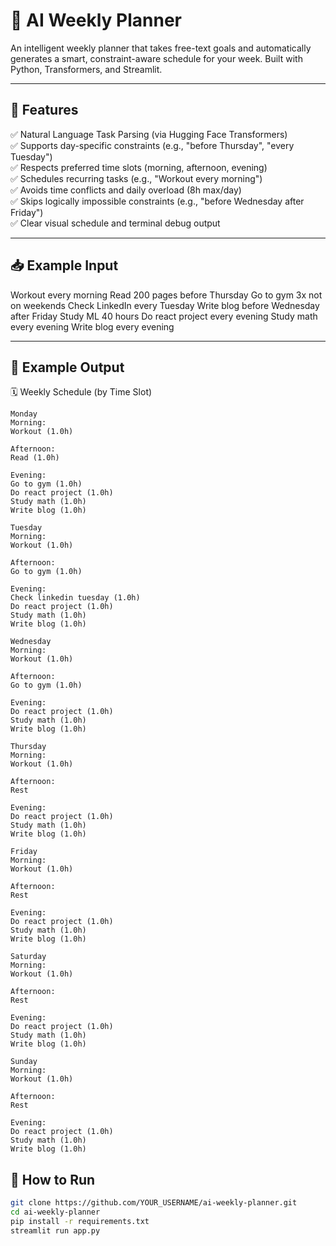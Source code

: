 # 🧠 AI Weekly Planner

An intelligent weekly planner that takes free-text goals and automatically generates a smart, constraint-aware schedule for your week. Built with Python, Transformers, and Streamlit.

---

## 🧩 Features

✅ Natural Language Task Parsing (via Hugging Face Transformers)  
✅ Supports day-specific constraints (e.g., "before Thursday", "every Tuesday")  
✅ Respects preferred time slots (morning, afternoon, evening)  
✅ Schedules recurring tasks (e.g., "Workout every morning")  
✅ Avoids time conflicts and daily overload (8h max/day)  
✅ Skips logically impossible constraints (e.g., "before Wednesday after Friday")   
✅ Clear visual schedule and terminal debug output

---

## 📥 Example Input
Workout every morning
Read 200 pages before Thursday
Go to gym 3x not on weekends
Check LinkedIn every Tuesday
Write blog before Wednesday after Friday
Study ML 40 hours
Do react project every evening
Study math every evening
Write blog every evening


---

## 📅 Example Output

🗓️ Weekly Schedule (by Time Slot)
    
    Monday
    Morning:
    Workout (1.0h)
    
    Afternoon:
    Read (1.0h)
    
    Evening:
    Go to gym (1.0h)
    Do react project (1.0h)
    Study math (1.0h)
    Write blog (1.0h)
    
    Tuesday
    Morning:
    Workout (1.0h)
    
    Afternoon:
    Go to gym (1.0h)
    
    Evening:
    Check linkedin tuesday (1.0h)
    Do react project (1.0h)
    Study math (1.0h)
    Write blog (1.0h)
    
    Wednesday
    Morning:
    Workout (1.0h)
    
    Afternoon:
    Go to gym (1.0h)
    
    Evening:
    Do react project (1.0h)
    Study math (1.0h)
    Write blog (1.0h)
    
    Thursday
    Morning:
    Workout (1.0h)
    
    Afternoon:
    Rest
    
    Evening:
    Do react project (1.0h)
    Study math (1.0h)
    Write blog (1.0h)
    
    Friday
    Morning:
    Workout (1.0h)
    
    Afternoon:
    Rest
    
    Evening:
    Do react project (1.0h)
    Study math (1.0h)
    Write blog (1.0h)
    
    Saturday
    Morning:
    Workout (1.0h)
    
    Afternoon:
    Rest
    
    Evening:
    Do react project (1.0h)
    Study math (1.0h)
    Write blog (1.0h)
    
    Sunday
    Morning:
    Workout (1.0h)
    
    Afternoon:
    Rest
    
    Evening:
    Do react project (1.0h)
    Study math (1.0h)
    Write blog (1.0h)


## 🚀 How to Run

```bash
git clone https://github.com/YOUR_USERNAME/ai-weekly-planner.git
cd ai-weekly-planner
pip install -r requirements.txt
streamlit run app.py



